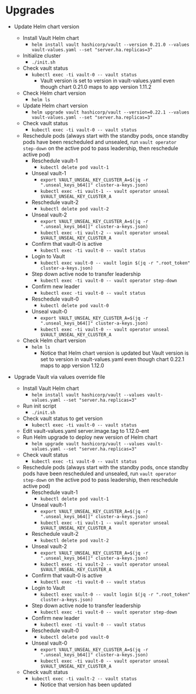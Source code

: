 # Upgrades

* Update Helm chart version
  * Install Vault Helm chart 
    * `helm install vault hashicorp/vault --version 0.21.0 --values vault-values.yaml --set "server.ha.replicas=3"` 
  * Initialize cluster
    * `./init.sh`
  * Check vault status
    * `kubectl exec -ti vault-0 -- vault status`
      * Vault version is set to version in vault-values.yaml even though chart 0.21.0 maps to app version 1.11.2
  * Check Helm chart version
    * `helm ls`
  * Update Helm chart version
    * `helm upgrade vault hashicorp/vault --version=0.22.1 --values vault-values.yaml --set "server.ha.replicas=3"` 
  * Check vault status
    * `kubectl exec -ti vault-0 -- vault status`
  * Reschedule pods (always start with the standby pods, once standby pods have been rescheduled and unsealed, run `vault operator step-down` on the active pod to pass leadership, then reschedule active pod)
    * Reschedule vault-1
      * `kubectl delete pod vault-1`
    * Unseal vault-1
      * `export VAULT_UNSEAL_KEY_CLUSTER_A=$(jq -r ".unseal_keys_b64[]" cluster-a-keys.json)`
      * `kubectl exec -ti vault-1 -- vault operator unseal $VAULT_UNSEAL_KEY_CLUSTER_A`
    * Reschedule vault-2
      * `kubectl delete pod vault-2`
    * Unseal vault-2
      * `export VAULT_UNSEAL_KEY_CLUSTER_A=$(jq -r ".unseal_keys_b64[]" cluster-a-keys.json)`
      * `kubectl exec -ti vault-2 -- vault operator unseal $VAULT_UNSEAL_KEY_CLUSTER_A`
    * Confirm that vault-0 is active
      * `kubectl exec -ti vault-0 -- vault status`
    * Login to Vault
      * `kubectl exec vault-0 -- vault login $(jq -r ".root_token" cluster-a-keys.json)`
    * Step down active node to transfer leadership
      * `kubectl exec -ti vault-0 -- vault operator step-down`
    * Confirm new leader
      * `kubectl exec -ti vault-0 -- vault status`
    * Reschedule vault-0
      * `kubectl delete pod vault-0`
    * Unseal vault-0
      * `export VAULT_UNSEAL_KEY_CLUSTER_A=$(jq -r ".unseal_keys_b64[]" cluster-a-keys.json)`
      * `kubectl exec -ti vault-0 -- vault operator unseal $VAULT_UNSEAL_KEY_CLUSTER_A`
  * Check Helm chart version
    * `helm ls`
      * Notice that Helm chart version is updated but Vault version is set to version in vault-values.yaml even though chart 0.22.1 maps to app version 1.12.0
  
* Upgrade Vault via values override file 
  * Install Vault Helm chart
    * `helm install vault hashicorp/vault --values vault-values.yaml --set "server.ha.replicas=3"`
  * Run init script 
    * `./init.sh`
  * Check vault status to get version
    * `kubectl exec -ti vault-0 -- vault status`
  * Edit vault-values.yaml server.image.tag to 1.12.0-ent
  * Run Helm upgrade to deploy new version of Helm chart
    * `helm upgrade vault hashicorp/vault --values vault-values.yaml --set "server.ha.replicas=3"`
  * Check vault status
    * `kubectl exec -ti vault-0 -- vault status`
  * Reschedule pods (always start with the standby pods, once standby pods have been rescheduled and unsealed, run `vault operator step-down` on the active pod to pass leadership, then reschedule active pod)
    * Reschedule vault-1
      * `kubectl delete pod vault-1`
    * Unseal vault-1
      * `export VAULT_UNSEAL_KEY_CLUSTER_A=$(jq -r ".unseal_keys_b64[]" cluster-a-keys.json)`
      * `kubectl exec -ti vault-1 -- vault operator unseal $VAULT_UNSEAL_KEY_CLUSTER_A`
    * Reschedule vault-2
      * `kubectl delete pod vault-2`
    * Unseal vault-2
      * `export VAULT_UNSEAL_KEY_CLUSTER_A=$(jq -r ".unseal_keys_b64[]" cluster-a-keys.json)`
      * `kubectl exec -ti vault-2 -- vault operator unseal $VAULT_UNSEAL_KEY_CLUSTER_A`
    * Confirm that vault-0 is active
      * `kubectl exec -ti vault-0 -- vault status`
    * Login to Vault
      * `kubectl exec vault-0 -- vault login $(jq -r ".root_token" cluster-a-keys.json)`
    * Step down active node to transfer leadership
      * `kubectl exec -ti vault-0 -- vault operator step-down`
    * Confirm new leader
      * `kubectl exec -ti vault-0 -- vault status`
    * Reschedule vault-0
      * `kubectl delete pod vault-0`
    * Unseal vault-0
      * `export VAULT_UNSEAL_KEY_CLUSTER_A=$(jq -r ".unseal_keys_b64[]" cluster-a-keys.json)`
      * `kubectl exec -ti vault-0 -- vault operator unseal $VAULT_UNSEAL_KEY_CLUSTER_A`
  * Check vault status
    * `kubectl exec -ti vault-2 -- vault status`
      * Notice that version has been updated 
